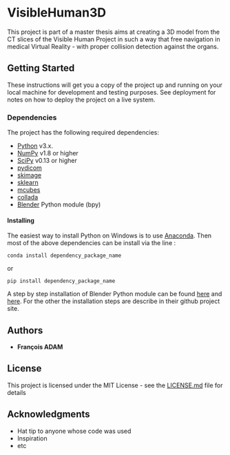# VisibleHuman3D

This project is part of a master thesis aims at creating a 3D model from the CT slices of the Visible Human Project
in such a way that free navigation in medical Virtual Reality - with proper collision detection against
the organs.

## Getting Started

These instructions will get you a copy of the project up and running on your local machine for development and testing purposes. See deployment for notes on how to deploy the project on a live system.

### Dependencies 

The project has the following required dependencies:

* [Python](https://www.python.org/) v3.x.
* [NumPy](http://www.numpy.org/) v1.8 or higher
* [SciPy](http://www.scipy.org/) v0.13 or higher
* [pydicom](https://pydicom.github.io/)
* [skimage](https://scikit-image.org/)
* [sklearn](https://scikit-learn.org/stable/)
* [mcubes](https://github.com/pmneila/PyMCubes)
* [collada](https://github.com/pycollada/pycollada)
* [Blender](https://www.blender.org/) Python module (bpy)


#### Installing

The easiest way to install Python on Windows is to use [Anaconda](https://docs.anaconda.com/anaconda/install/windows/).
Then most of the above dependencies can be install via the line : 

```
conda install dependency_package_name
```
or
```
pip install dependency_package_name
```
A step by step installation of Blender Python module can be found [here](https://blog.machinimatrix.org/building-blender/) and [here](https://cobertos.com/2017/07/19/compiling-blender-as-a-python-module-for-windows-10-x64/). 
For the other the installation steps are describe in their github project site.


## Authors

* **François ADAM** 

## License

This project is licensed under the MIT License - see the [LICENSE.md](LICENSE.md) file for details

## Acknowledgments

* Hat tip to anyone whose code was used
* Inspiration
* etc

